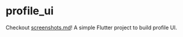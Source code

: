 # profile_ui

Checkout [screenshots.md](https://github.com/poojadileep/profile_ui/blob/main/screenshots.md)!
A simple Flutter project to build profile UI.


